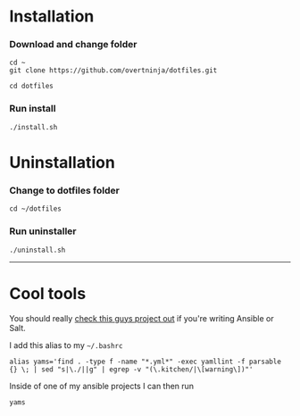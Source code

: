 # Installation
### Download and change folder
```
cd ~
git clone https://github.com/overtninja/dotfiles.git

cd dotfiles
```
### Run install
```
./install.sh
```

# Uninstallation

### Change to dotfiles folder
```
cd ~/dotfiles
```

### Run uninstaller
```
./uninstall.sh
```
- - - -
# Cool tools

You should really [check this guys project out](https://github.com/adrienverge/yamllint) if you're writing Ansible or Salt.

I add this alias to my `~/.bashrc`

    alias yams='find . -type f -name "*.yml*" -exec yamllint -f parsable {} \; | sed "s|\./||g" | egrep -v "(\.kitchen/|\[warning\])"'

Inside of one of my ansible projects I can then run

    yams
